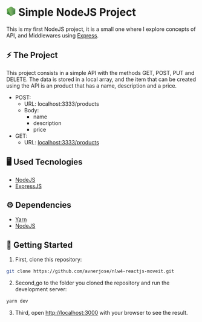 # <img align="" alt="Terminal" width="25px" src="https://raw.githubusercontent.com/github/explore/80688e429a7d4ef2fca1e82350fe8e3517d3494d/topics/nodejs/nodejs.png" /> Simple NodeJS Project 

This is my first NodeJS project, it is a small one where I explore concepts of API, and Middlewares using [Express](https://expressjs.com/). 

## ⚡️ The Project
This project consists in a simple API with the methods GET, POST, PUT and DELETE. The data is stored in a local array, and the item that can be created using the API is an product that has a name, description and a price. 

- POST: 
    - URL: localhost:3333/products
    - Body:
        - name
        - description
        - price
 - GET: 
    - URL: [localhost:3333/products](http://localhost:3333/products)
  
## 🖥️ Used Tecnologies
 - [NodeJS](https://nodejs.org/en/)
 - [ExpressJS](https://expressjs.com/)

## ⚙️ Dependencies
 - [Yarn](https://yarnpkg.com/)
 - [NodeJS](https://nodejs.org/en/)
 
## 🚀️ Getting Started

1. First, clone this repository: 

```bash
git clone https://github.com/avnerjose/nlw4-reactjs-moveit.git
```

2. Second,go to the folder you cloned the repository and run the development server:

```bash
yarn dev
```
3. Third, open [http://localhost:3000](http://localhost:3000) with your browser to see the result.
